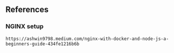 ## References

### NGINX setup

    https://ashwin9798.medium.com/nginx-with-docker-and-node-js-a-beginners-guide-434fe1216b6b